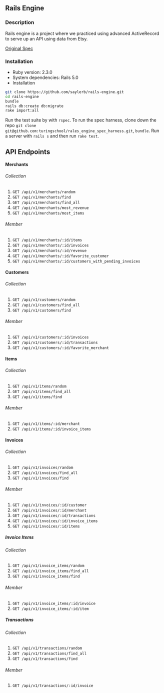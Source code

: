 ## Rails Engine

### Description

Rails engine is a project where we practiced using advanced ActiveRecord to serve up an API using data from Etsy.

[Original Spec](https://github.com/turingschool/lesson_plans/blob/master/ruby_03-professional_rails_applications/rails_engine.md)

### Installation

* Ruby version: 2.3.0
* System dependencies: Rails 5.0
* Installation

``` bash
git clone https://github.com/saylerb/rails-engine.git
cd rails-engine
bundle
rails db:create db:migrate
rake import:all
```

Run the test suite by with `rspec`. To run the spec harness, clone down the repo `git clone git@github.com:turingschool/rales_engine_spec_harness.git`, `bundle`. Run a server with `rails s` and then run `rake test`.


## API Endpoints
#### Merchants
###### Collection
  1. `GET /api/v1/merchants/random`
  1. `GET /api/v1/merchants/find`
  1. `GET /api/v1/merchants/find_all`
  1. `GET /api/v1/merchants/most_revenue`
  1. `GET /api/v1/merchants/most_items`

###### Member
  1. `GET /api/v1/merchants/:id/items`
  1. `GET /api/v1/merchants/:id/invoices`
  1. `GET /api/v1/merchants/:id/revenue`
  1. `GET /api/v1/merchants/:id/favorite_customer`
  1. `GET /api/v1/merchants/:id/customers_with_pending_invoices`

#### Customers
###### Collection
  1. `GET /api/v1/customers/random`
  1. `GET /api/v1/customers/find_all`
  1. `GET /api/v1/customers/find`

###### Member
  1. `GET /api/v1/customers/:id/invoices`
  1. `GET /api/v1/customers/:id/transactions`
  1. `GET /api/v1/customers/:id/favorite_merchant`

#### Items
###### Collection
  1. `GET /api/v1/items/random`
  1. `GET /api/v1/items/find_all`
  1. `GET /api/v1/items/find`
  
###### Member
  1. `GET /api/v1/items/:id/merchant` 
  1. `GET /api/v1/items/:id/invoice_items`
 
#### Invoices
###### Collection
  1. `GET /api/v1/invoices/random`
  1. `GET /api/v1/invoices/find_all`
  1. `GET /api/v1/invoices/find`
  
###### Member
   1. `GET /api/v1/invoices/:id/customer`
   1. `GET /api/v1/invoices/:id/merchant`
   1. `GET /api/v1/invoices/:id/transactions`
   1. `GET /api/v1/invoices/:id/invoice_items`
   1. `GET /api/v1/invoices/:id/items`

##### Invoice Items
###### Collection
  1. `GET /api/v1/invoice_items/random`
  1. `GET /api/v1/invoice_items/find_all`
  1. `GET /api/v1/invoice_items/find`
  
###### Member
  1. `GET /api/v1/invoice_items/:id/invoice`
  1. `GET /api/v1/invoice_items/:id/item`
  
##### Transactions

###### Collection
  1. `GET /api/v1/transactions/random`
  1. `GET /api/v1/transactions/find_all`
  1. `GET /api/v1/transactions/find`

###### Member
  1. `GET /api/v1/transactions/:id/invoice`
